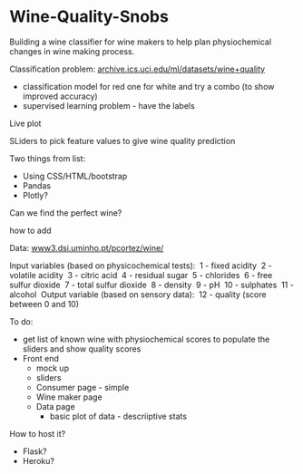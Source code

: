 # Wine-Quality-Snobs
Building a wine classifier for wine makers to help plan physiochemical changes in wine making process.

Classification problem: [archive.ics.uci.edu/ml/datasets/wine+quality](https://archive.ics.uci.edu/ml/datasets/wine+quality)

* classification model for red one for white and try a combo (to show improved accuracy)
* supervised learning problem - have the labels





Live plot

SLiders to pick feature values to give wine quality prediction



Two things from list:

* Using CSS/HTML/bootstrap
* Pandas
* Plotly?



Can we find the perfect wine?



how to add



Data: [www3.dsi.uminho.pt/pcortez/wine/](http://www3.dsi.uminho.pt/pcortez/wine/)



Input variables (based on physicochemical tests):  1 - fixed acidity  2 - volatile acidity  3 - citric acid  4 - residual sugar  5 - chlorides  6 - free sulfur dioxide  7 - total sulfur dioxide  8 - density  9 - pH  10 - sulphates  11 - alcohol  Output variable (based on sensory data):  12 - quality (score between 0 and 10)





To do:

* get list of known wine with physiochemical scores to populate the sliders and show quality scores
* Front end
	* mock up
	* sliders
	* Consumer page - simple
	* Wine maker page
	* Data page
		* basic plot of data - descriiptive stats



How to host it?

* Flask?
* Heroku?
